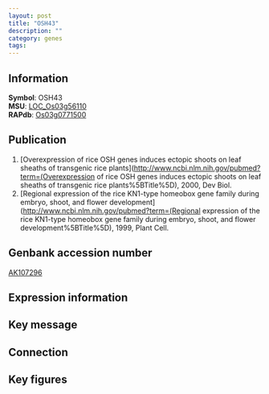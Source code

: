 ```yaml
---
layout: post
title: "OSH43"
description: ""
category: genes
tags: 
---
```


## Information
__Symbol__: OSH43  
__MSU__: [LOC_Os03g56110](http://rice.plantbiology.msu.edu/cgi-bin/ORF_infopage.cgi?orf=LOC_Os03g56110)  
__RAPdb__: [Os03g0771500](http://rapdb.dna.affrc.go.jp/viewer/gbrowse_details/irgsp1?name=Os03g0771500)  

## Publication
1. [Overexpression of rice OSH genes induces ectopic shoots on leaf sheaths of transgenic rice plants](http://www.ncbi.nlm.nih.gov/pubmed?term=(Overexpression of rice OSH genes induces ectopic shoots on leaf sheaths of transgenic rice plants%5BTitle%5D), 2000, Dev Biol.
2. [Regional expression of the rice KN1-type homeobox gene family during embryo, shoot, and flower development](http://www.ncbi.nlm.nih.gov/pubmed?term=(Regional expression of the rice KN1-type homeobox gene family during embryo, shoot, and flower development%5BTitle%5D), 1999, Plant Cell.

## Genbank accession number
[AK107296](http://www.ncbi.nlm.nih.gov/nuccore/AK107296)

## Expression information

## Key message

## Connection

## Key figures


